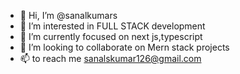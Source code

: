 - 👋 Hi, I’m @sanalkumars
- 👀 I’m interested in FULL STACK development
- 🌱 I’m currently  focused on next js,typescript 
- 💞️ I’m looking to collaborate on Mern stack projects
- 📫  to reach me sanalskumar126@gmail.com

<!---
sanalkumars/sanalkumars is a ✨ special ✨ repository because its `README.md` (this file) appears on your GitHub profile.
You can click the Preview link to take a look at your changes.
--->
